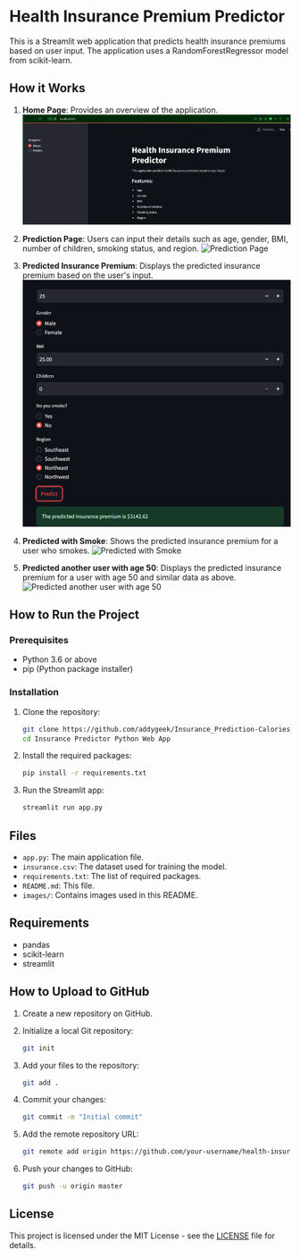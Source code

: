 # Health Insurance Premium Predictor

This is a Streamlit web application that predicts health insurance premiums based on user input. The application uses a RandomForestRegressor model from scikit-learn.

## How it Works

1. **Home Page**: Provides an overview of the application.
   ![Home Page](images/01_Home_Page.png)

2. **Prediction Page**: Users can input their details such as age, gender, BMI, number of children, smoking status, and region.
   ![Prediction Page](images/02_Prediction_Page.png)

3. **Predicted Insurance Premium**: Displays the predicted insurance premium based on the user's input.
   ![Predicted Insurance Premium](images/03_Predicted_Insurance_Premium.png)

4. **Predicted with Smoke**: Shows the predicted insurance premium for a user who smokes.
   ![Predicted with Smoke](images/04_Predicted_with_Smoke.png)

5. **Predicted another user with age 50**: Displays the predicted insurance premium for a user with age 50 and similar data as above.
   ![Predicted another user with age 50](images/05_Predicted_another_user_with_age_50.png)

## How to Run the Project

### Prerequisites

- Python 3.6 or above
- pip (Python package installer)

### Installation

1. Clone the repository:
    ```sh
    git clone https://github.com/addygeek/Insurance_Prediction-Calories_Tracking_Python_Web_App.git
    cd Insurance Predictor Python Web App
    ```

2. Install the required packages:
    ```sh
    pip install -r requirements.txt
    ```

3. Run the Streamlit app:
    ```sh
    streamlit run app.py
    ```

## Files

- `app.py`: The main application file.
- `insurance.csv`: The dataset used for training the model.
- `requirements.txt`: The list of required packages.
- `README.md`: This file.
- `images/`: Contains images used in this README.

## Requirements

- pandas
- scikit-learn
- streamlit

## How to Upload to GitHub

1. Create a new repository on GitHub.

2. Initialize a local Git repository:
    ```sh
    git init
    ```

3. Add your files to the repository:
    ```sh
    git add .
    ```

4. Commit your changes:
    ```sh
    git commit -m "Initial commit"
    ```

5. Add the remote repository URL:
    ```sh
    git remote add origin https://github.com/your-username/health-insurance-premium-predictor.git
    ```

6. Push your changes to GitHub:
    ```sh
    git push -u origin master
    ```

## License

This project is licensed under the MIT License - see the [LICENSE](LICENSE) file for details.
